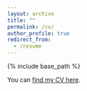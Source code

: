 ```yaml
---
layout: archive
title: ""
permalink: /cv/
author_profile: true
redirect_from:
  - /resume
---
```


{% include base_path %}

You can [find my CV here](http://zhangchongjiu.github.io/assets/CV_Zhang_Chongjiu_202312.pdf).
